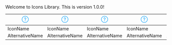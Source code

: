 <!-- ⚠️ This README has been generated from the file(s) "blueprint.md" ⚠️-->Welcome to Icons Library. This is version 1.0.0!


| ![icn_help](icn_export/icn_help.png) | ![icn_help](icn_export/icn_help.png) | ![icn_help](icn_export/icn_help.png) | ![icn_help](icn_export/icn_help.png) | ![icn_help](icn_export/icn_help.png) | ![icn_help](icn_export/icn_help.png) | ![icn_help](icn_export/icn_help.png) |
|--------------------------------------|--------------------------------------|--------------------------------------|--------------------------------------|--------------------------------------|--------------------------------------|--------------------------------------|
| IconName                             | IconName                             | IconName                             | IconName                             | IconName                             | IconName                             | IconName                             |
| AlternativeName                      | AlternativeName                      | AlternativeName                      | AlternativeName                      | AlternativeName                      | AlternativeName                      | AlternativeName                      |

